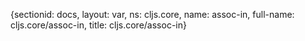 {sectionid: docs, layout: var, ns: cljs.core, name: assoc-in, full-name: cljs.core/assoc-in,
  title: cljs.core/assoc-in}
